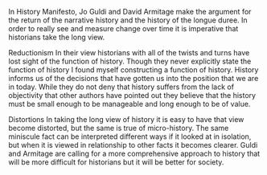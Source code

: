 In History Manifesto, Jo Guldi and David Armitage make the argument for the return of the narrative history and the history of the longue duree. In order to really see and measure change over time it is imperative that historians take the long view. 
	
Reductionism
In their view historians with all of the twists and turns have lost sight of the function of history. Though they never explicitly state the function of history I found myself constructing a function of history. History informs us of the decisions that have gotten us into the position that we are in today. While they do not deny that history suffers from the lack of objectivity that other authors have pointed out they believe that the history must be small enough to be manageable and long enough to be of value.

Distortions
In taking the long view of history it is easy to have that view become distorted, but the same is true of micro-history. The same miniscule fact can be interpreted different ways if it looked at in isolation, but when it is viewed in relationship to other facts it becomes clearer. Guldi and Armitage are calling for a more comprehensive approach to history that will be more difficult for historians but it will be better for society.
